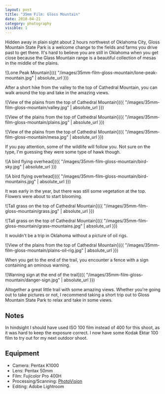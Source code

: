 ```yaml
---
layout: post
title: "35mm Film: Gloss Mountain"
date: 2018-04-21
category: photography
visible: 1
---
```


Hidden away in plain sight about 2 hours northwest of Oklahoma City, Gloss Mountain State Park is a welcome change to the fields and farms you drive past to get there. It's hard to believe you are still in Oklahoma when you get close because the Glass Mountain range is a beautiful collection of mesas in the middle of the plains.

![Lone Peak Mountain]({{ "/images/35mm-film-gloss-mountain/lone-peak-mountain.jpg" | absolute_url }})

After a short hike from the valley to the top of Cathedral Mountain, you can
walk around the top and take in the amazing views.

![View of the plains from the top of Cathedral Mountain]({{ "/images/35mm-film-gloss-mountain/valley.jpg" | absolute_url }})

![View of the plains from the top of Cathedral Mountain]({{ "/images/35mm-film-gloss-mountain/plains.jpg" | absolute_url }})

![View of the plains from the top of Cathedral Mountain]({{ "/images/35mm-film-gloss-mountain/mesa.jpg" | absolute_url }})

If you pay attention, some of the wildlife will follow you. Not sure on the
type, I'm guessing they were some type of hawk though.

![A bird flying overhead]({{ "/images/35mm-film-gloss-mountain/bird-sky.jpg" | absolute_url }})

![A bird flying overhead]({{ "/images/35mm-film-gloss-mountain/bird-mountains.jpg" | absolute_url }})

It was early in the year, but there was still some vegetation at the top.
Flowers were about to start blooming.

![Tall grass on the top of Cathedral Mountain]({{ "/images/35mm-film-gloss-mountain/grass.jpg" | absolute_url }})

![Tall grass on the top of Cathedral Mountain]({{ "/images/35mm-film-gloss-mountain/grass-mountains.jpg" | absolute_url }})

It wouldn't be a trip in Oklahoma without a picture of oil rigs.

![View of the plains from the top of Cathedral Mountain]({{ "/images/35mm-film-gloss-mountain/plains-oil-rig.jpg" | absolute_url }})

When you get to the end of the trail, you encounter a fence with a sign
containing an ominous warning.

![Warning sign at the end of the trail]({{ "/images/35mm-film-gloss-mountain/danger-sign.jpg" | absolute_url }})

Altogether a great little trail with some amazing views. Whether you're going
out to take pictures or not, I recommend taking a short trip out to Gloss
Mountain State Park to relax and take in some views.

## Notes

In hindsight I should have used ISO 100 film instead of 400 for this shoot, as it was hard to
keep the exposure correct. I now have some Kodak Ektar 100 film to try out for
my next outdoor shoot.

## Equipment

- Camera: Pentax K1000
- Lens: Pentax 50mm
- Film: Fujicolor Pro 400H
- Processing/Scanning: [PhotoVision](http://photovisionprints.com/)
- Editing: Adobe Lightroom

